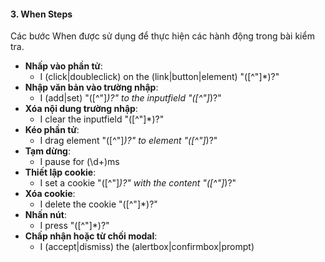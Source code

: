 #### 3. **When Steps**
Các bước When được sử dụng để thực hiện các hành động trong bài kiểm tra.
- **Nhấp vào phần tử**:
  - I (click|doubleclick) on the (link|button|element) "([^"]*)?"
- **Nhập văn bản vào trường nhập**:
  - I (add|set) "([^"]*)?" to the inputfield "([^"]*)?"
- **Xóa nội dung trường nhập**:
  - I clear the inputfield "([^"]*)?"
- **Kéo phần tử**:
  - I drag element "([^"]*)?" to element "([^"]*)?"
- **Tạm dừng**:
  - I pause for (\d+)ms
- **Thiết lập cookie**:
  - I set a cookie "([^"]*)?" with the content "([^"]*)?"
- **Xóa cookie**:
  - I delete the cookie "([^"]*)?"
- **Nhấn nút**:
  - I press "([^"]*)?"
- **Chấp nhận hoặc từ chối modal**:
  - I (accept|dismiss) the (alertbox|confirmbox|prompt)
